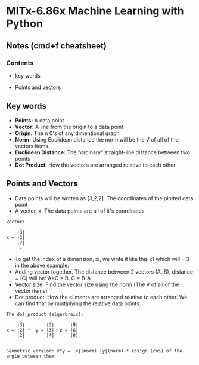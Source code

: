 # MITx-6.86x Machine Learning with Python


## Notes (cmd+f cheatsheet)

### Contents

* key words

* Points and vectors


## Key words

* **Points:** A data point
* **Vector:** A line from the origin to a data point
* **Origin:** The n 0's of any dimentional graph
* **Norm:** Using Euclidean distance the norm will be the √ of all of the vectors items.
* **Euclidean Distance:** The "ordinary" straight-line distance between two points
* **Dot Product:** How the vectors are arranged relative to each other


## Points and Vectors

* Data points will be written as [3,2,2]. The coordinates of the plotted data point
* A vector, x. The data points are all of it's coordinates
```
Vector:
     _
    |3|
x = |2|
    |2|
     -
```
* To get the index of a dimension, xi, we write it like this x1 which will = 3 in the above example.
* Adding vector together. The distance between 2 vectors (A, B), distance = (C) will be: A+C = B, C = B-A
* Vector size: Find the vector size using the norm (The √ of all of the vector items)
* Dot product: How the eliments are arranged relative to each other. We can find that by multiplying the relative data points:
```
The dot product (algerbraic):
     _          _        _
    |3|        |3|      |9|
x = |2| *  y = |3|  z = |6|   
    |2|        |4|      |8|
     -          -        -

Geometric version: x*y = |x|(norm) |y|(norm) * cosign (cos) of the angle between them
``` 
